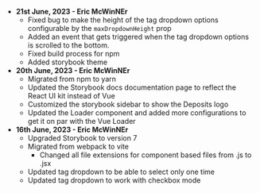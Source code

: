 - **21st June, 2023 - Eric McWinNEr**
  - Fixed bug to make the height of the tag dropdown options configurable by the `maxDropdownHeight` prop
  - Added an event that gets triggered when the tag dropdown options is scrolled to the bottom.
  - Fixed build process for npm
  - Added storybook theme
- **20th June, 2023 - Eric McWinNEr**
  - Migrated from npm to yarn
  - Updated the Storybook docs documentation page to reflect the React UI kit instead of Vue
  - Customized the storybook sidebar to show the Deposits logo
  - Updated the Loader component and added more configurations to get it on par with the Vue Loader
- **16th June, 2023 - Eric McWinNEr**
  - Upgraded Storybook to version 7
  - Migrated from webpack to vite
    - Changed all file extensions for component based files from .js to .jsx
  - Updated tag dropdown to be able to select only one time
  - Updated tag dropdown to work with checkbox mode
